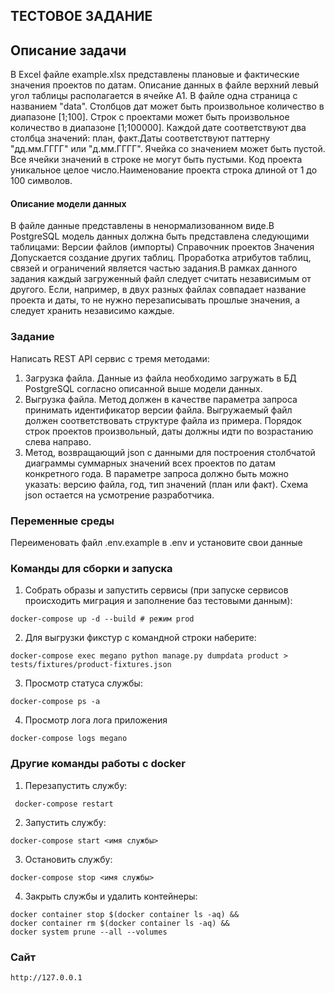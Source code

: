 ## ТЕСТОВОЕ ЗАДАНИЕ

## Описание задачи
В Excel файле example.xlsx представлены плановые и фактические значения проектов по датам.
Описание данных в файле верхний левый угол таблицы располагается в ячейке А1. В файле одна 
страница с названием "data". Столбцов дат может быть произвольное количество в диапазоне 
[1;100]. Строк с проектами может быть произвольное количество в диапазоне [1;100000].
Каждой дате соответствуют два столбца значений: план, факт.Даты соответствуют паттерну "дд.мм.ГГГГ" 
или "д.мм.ГГГГ". Ячейка со значением может быть пустой. Все ячейки значений в строке не могут 
быть пустыми. Код проекта уникальное целое число.Наименование проекта строка длиной от 1 до 100 
символов.

#### Описание модели данных

В файле данные представлены в ненормализованном виде.В PostgreSQL модель данных должна быть 
представлена следующими таблицами:
    Версии файлов (импорты)
    Справочник проектов
    Значения
Допускается создание других таблиц. Проработка атрибутов таблиц, связей и ограничений является 
частью задания.В рамках данного задания каждый загруженный файл следует считать независимым от 
другого. Если, например, в двух разных файлах совпадает название проекта и даты, то не нужно 
перезаписывать прошлые значения, а следует хранить независимо каждые.

### Задание

Написать REST API сервис с тремя методами:
1. Загрузка файла. Данные из файла необходимо загружать в БД PostgreSQL согласно описанной выше 
модели данных.
2. Выгрузка файла. Метод должен в качестве параметра запроса принимать идентификатор версии файла. 
Выгружаемый файл должен соответствовать структуре файла из примера. Порядок строк проектов 
произвольный, даты должны идти по возрастанию слева направо.
4. Метод, возвращающий json с данными для построения столбчатой диаграммы суммарных значений всех 
проектов по датам конкретного года. В параметре запроса должно быть можно указать: версию файла, 
год, тип значений (план или факт). Схема json остается на усмотрение разработчика.


### Переменные среды
Переименовать файл .env.example в .env и установите свои данные

### Команды для сборки и запуска

1. Собрать образы и запустить сервисы (при запуске сервисов происходить миграция и заполнение баз тестовыми данным): 
```
docker-compose up -d --build # режим prod
```
2. Для выгрузки фикстур с командной строки наберите:
```
docker-compose exec megano python manage.py dumpdata product > tests/fixtures/product-fixtures.json
```

3. Просмотр статуса службы:
```
docker-compose ps -a
```
4. Просмотр лога лога приложения
```
docker-compose logs megano
```

### Другие команды работы с docker

1. Перезапустить службу:
```
 docker-compose restart
```
2. Запустить службу:
```
docker-compose start <имя службы>
```
3. Остановить службу:
```
docker-compose stop <имя службы>
```
4. Закрыть службы и удалить контейнеры:
```
docker container stop $(docker container ls -aq) &&  
docker container rm $(docker container ls -aq) &&  
docker system prune --all --volumes
```

### Сайт
```
http://127.0.0.1